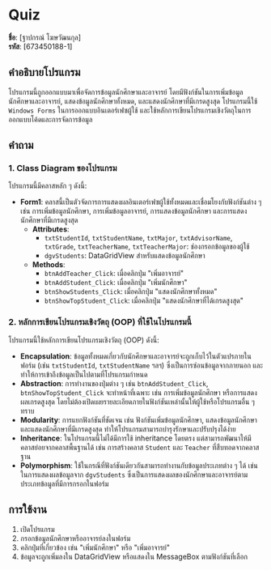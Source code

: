 # Quiz

**ชื่อ**: [ฐาปกรณ์ โฆษวัฒนกุล]  
**รหัส**: [673450188-1]

## คำอธิบายโปรแกรม
โปรแกรมนี้ถูกออกแบบมาเพื่อจัดการข้อมูลนักศึกษาและอาจารย์ โดยมีฟังก์ชันในการเพิ่มข้อมูลนักศึกษาและอาจารย์, แสดงข้อมูลนักศึกษาทั้งหมด, และแสดงนักศึกษาที่มีเกรดสูงสุด โปรแกรมนี้ใช้ `Windows Forms` ในการออกแบบอินเตอร์เฟซผู้ใช้ และใช้หลักการเขียนโปรแกรมเชิงวัตถุในการออกแบบโค้ดและการจัดการข้อมูล

## คำถาม

### 1. Class Diagram ของโปรแกรม
โปรแกรมนี้มีคลาสหลัก ๆ ดังนี้:

- **Form1**: คลาสนี้เป็นตัวจัดการการแสดงผลอินเตอร์เฟซผู้ใช้ทั้งหมดและเชื่อมโยงกับฟังก์ชันต่าง ๆ เช่น การเพิ่มข้อมูลนักศึกษา, การเพิ่มข้อมูลอาจารย์, การแสดงข้อมูลนักศึกษา และการแสดงนักศึกษาที่มีเกรดสูงสุด
  - **Attributes**:
    - `txtStudentId`, `txtStudentName`, `txtMajor`, `txtAdvisorName`, `txtGrade`, `txtTeacherName`, `txtTeacherMajor`: ช่องกรอกข้อมูลของผู้ใช้
    - `dgvStudents`: DataGridView สำหรับแสดงข้อมูลนักศึกษา
  - **Methods**:
    - `btnAddTeacher_Click`: เมื่อคลิกปุ่ม "เพิ่มอาจารย์"
    - `btnAddStudent_Click`: เมื่อคลิกปุ่ม "เพิ่มนักศึกษา"
    - `btnShowStudents_Click`: เมื่อคลิกปุ่ม "แสดงนักศึกษาทั้งหมด"
    - `btnShowTopStudent_Click`: เมื่อคลิกปุ่ม "แสดงนักศึกษาที่ได้เกรดสูงสุด"

### 2. หลักการเขียนโปรแกรมเชิงวัตถุ (OOP) ที่ใช้ในโปรแกรมนี้
โปรแกรมนี้ใช้หลักการเขียนโปรแกรมเชิงวัตถุ (OOP) ดังนี้:

- **Encapsulation**: ข้อมูลทั้งหมดเกี่ยวกับนักศึกษาและอาจารย์จะถูกเก็บไว้ในตัวแปรภายในฟอร์ม (เช่น `txtStudentId`, `txtStudentName` ฯลฯ) ซึ่งเป็นการซ่อนข้อมูลจากภายนอก และทำให้การเข้าถึงข้อมูลเป็นไปตามที่โปรแกรมกำหนด
- **Abstraction**: การทำงานของปุ่มต่าง ๆ เช่น `btnAddStudent_Click`, `btnShowTopStudent_Click` จะทำหน้าที่เฉพาะ เช่น การเพิ่มข้อมูลนักศึกษา หรือการแสดงผลเกรดสูงสุด โดยไม่ต้องเปิดเผยรายละเอียดภายในฟังก์ชันเหล่านั้นให้ผู้ใช้หรือโปรแกรมอื่น ๆ ทราบ
- **Modularity**: การแยกฟังก์ชันที่ชัดเจน เช่น ฟังก์ชันเพิ่มข้อมูลนักศึกษา, แสดงข้อมูลนักศึกษา และแสดงนักศึกษาที่มีเกรดสูงสุด ทำให้โปรแกรมสามารถบำรุงรักษาและปรับปรุงได้ง่าย
- **Inheritance**: ในโปรแกรมนี้ไม่ได้มีการใช้ inheritance โดยตรง แต่สามารถพัฒนาให้มีคลาสย่อยจากคลาสพื้นฐานได้ เช่น การสร้างคลาส `Student` และ `Teacher` ที่สืบทอดจากคลาสฐาน
- **Polymorphism**: ใช้ในกรณีที่ฟังก์ชันเดียวกันสามารถทำงานกับข้อมูลประเภทต่าง ๆ ได้ เช่น ในการแสดงผลข้อมูลจาก `dgvStudents` ซึ่งเป็นการแสดงผลของนักศึกษาและอาจารย์ตามประเภทข้อมูลที่มีการกรอกในฟอร์ม

## การใช้งาน
1. เปิดโปรแกรม
2. กรอกข้อมูลนักศึกษาหรืออาจารย์ลงในฟอร์ม
3. คลิกปุ่มที่เกี่ยวข้อง เช่น "เพิ่มนักศึกษา" หรือ "เพิ่มอาจารย์"
4. ข้อมูลจะถูกเพิ่มลงใน DataGridView หรือแสดงใน MessageBox ตามฟังก์ชันที่เลือก



 
